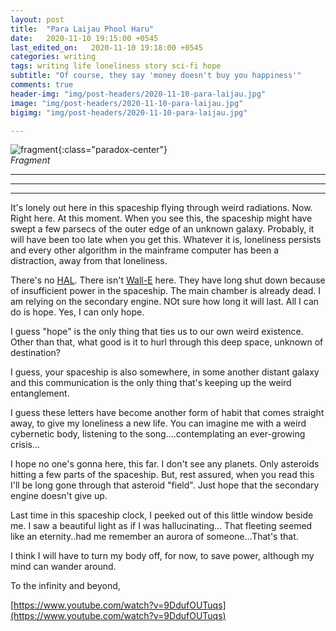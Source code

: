 ```yaml
---
layout: post
title:  "Para Laijau Phool Haru"
date:   2020-11-10 19:15:00 +0545
last_edited_on:   2020-11-10 19:18:00 +0545
categories: writing 
tags: writing life loneliness story sci-fi hope
subtitle: "Of course, they say 'money doesn't buy you happiness'"
comments: true
header-img: "img/post-headers/2020-11-10-para-laijau.jpg"
image: "img/post-headers/2020-11-10-para-laijau.jpg"
bigimg: "img/post-headers/2020-11-10-para-laijau.jpg"

---
```


![fragment]({{site.baseurl}}/img/post-headers/2020-11-10-para-laijau.jpg){:class="paradox-center"}  
*Fragment*

<hr/>

---
---


It's lonely out here in this spaceship flying through weird radiations. Now. Right here. At this moment. When you see this, the spaceship might have swept a few parsecs of the outer edge of an unknown galaxy. Probably, it will have been too late when you get this. Whatever it is, loneliness persists and every other algorithm in the mainframe computer has been a distraction, away from that loneliness.

There's no [HAL](https://www.youtube.com/watch?v=Be8Gbqdox68).
There isn't [Wall-E](https://www.youtube.com/watch?v=WB8LrCWmGYw) here.
They have long shut down because of insufficient power in the spaceship. The main chamber is already dead. I am relying on the secondary engine. NOt sure how long it will last. All I can do is hope. Yes, I can only hope.

I guess "hope" is the only thing that ties us to our own weird existence. Other than that, what good is it to hurl through this deep space, unknown of destination?

I guess, your spaceship is also somewhere, in some another distant galaxy and this communication is the only thing that's keeping up the weird entanglement.

I guess these letters have become another form of habit that comes straight away, to give my loneliness a new life. You can imagine me with a weird cybernetic body, listening to the song....contemplating an ever-growing crisis...

I hope no one's gonna here, this far. I don't see any planets. Only asteroids hitting a few parts of the spaceship. But, rest assured, when you read this I'll be long gone through that asteroid "field". Just hope that the secondary engine doesn't give up.

Last time in this spaceship clock, I peeked out of this little window beside me. I saw a beautiful light as if I was hallucinating... That fleeting seemed like an eternity..had me remember an aurora of someone...That's that.

I think I will have to turn my body off, for now, to save power, although my mind can wander around.

To the infinity and beyond,

[https://www.youtube.com/watch?v=9DdufOUTuqs](https://www.youtube.com/watch?v=9DdufOUTuqs)
